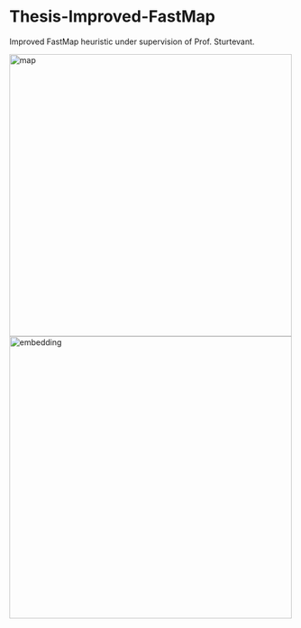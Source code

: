 # Thesis-Improved-FastMap

Improved FastMap heuristic under supervision of Prof. Sturtevant.

<img width="501" alt="map" src="https://user-images.githubusercontent.com/29575804/177192692-be601962-22b6-4b99-a519-8778b4527ce2.png">
<img width="501" alt="embedding" src="https://user-images.githubusercontent.com/29575804/177192691-4218ff5e-9b54-41d3-b44a-f5b549f4885f.png">

